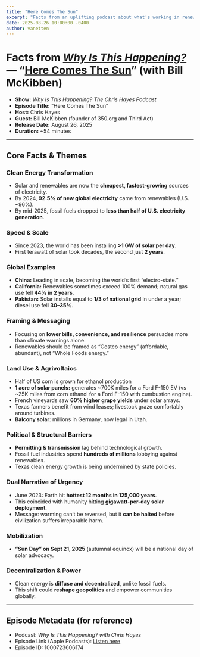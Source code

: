 ```yaml
---
title: "Here Comes The Sun"
excerpt: "Facts from an uplifting podcast about what's working in renewable energy"
date: 2025-08-26 10:00:00 -0400
author: vanetten
---
```


# Facts from *[Why Is This Happening?](https://podcasts.apple.com/us/podcast/why-is-this-happening-the-chris-hayes-podcast/id1382983397)* — “[Here Comes The Sun](https://podcasts.apple.com/us/podcast/why-is-this-happening-the-chris-hayes-podcast/id1382983397?i=1000723606174)” (with Bill McKibben)

- **Show:** *Why Is This Happening? The Chris Hayes Podcast*
- **Episode Title:** “Here Comes The Sun”
- **Host:** Chris Hayes
- **Guest:** Bill McKibben (founder of 350.org and Third Act)
- **Release Date:** August 26, 2025
- **Duration:** ~54 minutes

---

## Core Facts & Themes

### Clean Energy Transformation
- Solar and renewables are now the **cheapest, fastest-growing** sources of electricity.
- By 2024, **92.5% of new global electricity** came from renewables (U.S. ~96%).
- By mid-2025, fossil fuels dropped to **less than half of U.S. electricity generation**.

### Speed & Scale
- Since 2023, the world has been installing **>1 GW of solar per day**.
- First terawatt of solar took decades, the second just **2 years**.

### Global Examples
- **China:** Leading in scale, becoming the world’s first “electro-state.”
- **California:** Renewables sometimes exceed 100% demand; natural gas use fell **44% in 2 years**.
- **Pakistan:** Solar installs equal to **1/3 of national grid** in under a year; diesel use fell **30–35%**.

### Framing & Messaging
- Focusing on **lower bills, convenience, and resilience** persuades more than climate warnings alone.
- Renewables should be framed as “Costco energy” (affordable, abundant), not “Whole Foods energy.”

### Land Use & Agrivoltaics

- Half of US corn is grown for ethanol production
- **1 acre of solar panels:** generates ~700K miles for a Ford F-150 EV (vs ~25K miles from corn ethanol for a Ford F-150 with cumbustion engine).
- French vineyards saw **60% higher grape yields** under solar arrays.
- Texas farmers benefit from wind leases; livestock graze comfortably around turbines.
- **Balcony solar**: millions in Germany, now legal in Utah.

### Political & Structural Barriers
- **Permitting & transmission** lag behind technological growth.
- Fossil fuel industries spend **hundreds of millions** lobbying against renewables.
- Texas clean energy growth is being undermined by state policies.

### Dual Narrative of Urgency
- June 2023: Earth hit **hottest 12 months in 125,000 years**.
- This coincided with humanity hitting **gigawatt-per-day solar deployment**.
- Message: warming can’t be reversed, but it **can be halted** before civilization suffers irreparable harm.

### Mobilization
- **“Sun Day” on Sept 21, 2025** (autumnal equinox) will be a national day of solar advocacy.

### Decentralization & Power
- Clean energy is **diffuse and decentralized**, unlike fossil fuels.
- This shift could **reshape geopolitics** and empower communities globally.

---

## Episode Metadata (for reference)
- Podcast: *Why Is This Happening? with Chris Hayes*
- Episode Link (Apple Podcasts): [Listen here](https://podcasts.apple.com/us/podcast/why-is-this-happening-the-chris-hayes-podcast/id1382983397?i=1000723606174)
- Episode ID: 1000723606174
